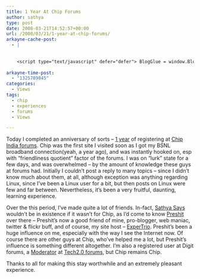 ```yaml
---
title: 1 Year At Chip Forums
author: sathya
type: post
date: 2008-03-21T14:52:57+00:00
url: /2008/03/21/1-year-at-chip-forums/
arkayne-cache-post:
  - |
    
    
    <script type="text/javascript" defer="defer"> BlogGlue = window.BlogGlue || window.Arkayne || {}; BlogGlue.baseurl = 'http://www.blogglue.com'; BlogGlue.go = function(e, a, cid, gid) { var id = a.getAttribute('id'); var orig = a.getAttribute('href'); var target = a.getAttribute('target'); var redir = [BlogGlue.baseurl, 'link', cid, gid, ''].join('/'); redir += '?ts=' + Math.random(); redir += '&amp;url=' + escape(a.href); a.setAttribute('href', redir); setTimeout('BlogGlue.restore("' + id + '", "' + orig + '")', 0); return true; }; BlogGlue.restore = function(id, orig) { var a = document.getElementById(id); if (a) a.setAttribute('href', orig); }; </script> <div class="blogglue_plugin" style="display:block;margin:5px 0px 20px 0px;"> <h3 class="blogglue-header blogglue-inner"> More From sathyabhat </h3> <ul class="blogglue-links blogglue-inner"> <li id="blogglue-inner-1"><a href="http://sathyabh.at/2008/05/07/im-on-foldinghome/?utm_source=BlogGlue_network&amp;utm_medium=BlogGlue_Plugin" id="blogglue-2962787" target="_parent" onclick="return BlogGlue.go(event, this, 2951063, 2962787);" title="I&#39;m on Folding@Home » My World">I&#39;m on Folding@Home » My World</a></li> <li id="blogglue-inner-2"><a href="http://sathyabh.at/2008/03/02/my-new-baby/?utm_source=BlogGlue_network&amp;utm_medium=BlogGlue_Plugin" id="blogglue-2959680" target="_parent" onclick="return BlogGlue.go(event, this, 2951063, 2959680);" title="My new baby » My World">My new baby » My World</a></li> <li id="blogglue-inner-3"><a href="http://sathyabh.at/2008/03/20/happy-birthday-to-me/?utm_source=BlogGlue_network&amp;utm_medium=BlogGlue_Plugin" id="blogglue-2955817" target="_parent" onclick="return BlogGlue.go(event, this, 2951063, 2955817);" title="Happy Birthday To Me » My World">Happy Birthday To Me » My World</a></li> </ul> <div class="blogglue-footer" style="margin:10px 0px;display:block !important"> <a href="http://www.blogglue.com/12928-ab7e24be6f12e678fc1a468df18f3f3f/?utm_source=BlogGlue%20Plugin&amp;utm_medium=Recommend&amp;utm_campaign=Plugin&amp;coupon=SATHYABHAT&amp;blogglue_page=2951063" target="_blank" style="text-decoration:none !important;"> <img src="http://www.gravatar.com/avatar.php?default=%2F%2Fs3.amazonaws.com%2Farkayne-media%2Fimg%2Fprofile%2Fdefault_sm.png&amp;size=24&amp;gravatar_id=1375f202e61682cc4963295f4b0430dc" width="24" height="24" border="0" alt="Blog Margeting Related Posts Plugin For sathyabhat" style="display:inline;margin: 0 5px 0 10px; border:1px solid #AAA; width: 24px !important; height: 24px; !important;"/><span style="position:relative;top:-8px;font-family:'Trebuchet MS'; font-size: 0.8em;">Ask <strong>sathyabhat</strong> To Recommend Your Posts</span> </a> <img class="blogglue-hit" style="border:none;left:-9999px;position:absolute;" src="http://www.blogglue.com/widget/hit/2951063.GIF" border="0" alt="Blog Marketing Related Posts Plugin Counter" /> </div> </div>
    
arkayne-time-post:
  - "1325789845"
categories:
  - Views
tags:
  - chip
  - experiences
  - forums
  - Views

---
```

Today I completed an anniversary of sorts &#8211; [1 year][1] of registering at [Chip India forums][2]. Chip was the first site I visited soon as I got my BSNL broadband connection(yeah, a year ago), and was instantly hooked on, esp with &#8220;friendliness quotient&#8221; factor of the forums. I was on &#8220;lurk&#8221; state for a few days, and was overwhelmed &#8211; by the amount of knowledge these guys at forums had. Initially I couldn&#8217;t post a reply to many topics &#8211; since I didn&#8217;t know much about them, at all, although exception was anything regarding Linux, since I&#8217;ve been a Linux user for a bit, but then posts on Linux were few and far between. Nevertheless, it&#8217;s been a very fruitful, daunting, learning experience.

Over the this period, I&#8217;ve made quite a lot of friends. In-fact, [Sathya Says][3] wouldn&#8217;t be in existence if it wasn&#8217;t for Chip, as I&#8217;d come to know [Preshit][4] over there &#8211; Preshit&#8217;s now a good friend of mine, pro-blogger, web maniac, twitter & flickr buff, and of course, my site host &#8211; [ExperTrio][5]. Preshit&#8217;s been a huge influence on me, especially with the way I see the Internet now. Of course there are other guys at Chip, who&#8217;ve helped me a lot, but Preshit&#8217;s influence is something different altogether. I&#8217;m also a registered user at Digit forums, a [Moderator][6] at [Tech2.0 forums][7], but Chip remains Chip.

Thanks to all for making this stay worthwhile and an extremely pleasant experience.

 [1]: http://www.chip.in/forums/profile.php?mode=viewprofile&u=31003
 [2]: http://www.chip.in/forums/
 [3]: http://sathyasays.com/
 [4]: http://www.preshit.net/
 [5]: http://www.expertrio.com/
 [6]: http://www.tech2.com/forums/memberlist.php?mode=viewprofile&u=628
 [7]: http://www.tech2.com/forums